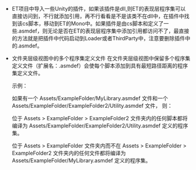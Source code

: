 - ET项目中导入一些Unity的插件，如果该插件是dll,则ET的表现层程序集可以直接访问到，不行就添加引用，再不行看看是不是该类不在dll中，在插件中找到该cs脚本，移动到ET的Mono中。如果插件是由cs脚本和定义了一些.asmdef，则无论是否在ET的表现层程序集中添加引用都访问不了，最直接的方法就是把插件中代码启动到Loader或者ThirdParty中，注意要删除插件中的.asmdef。

- 文件夹层级视图中的多个程序集定义文件
  在文件夹层级视图中保留多个程序集定义文件（扩展名：.asmdef）会使每个脚本添加到具有最短路径距离的程序集定义文件。

  示例：

  如果有一个 Assets/ExampleFolder/MyLibrary.asmdef 文件和一个 Assets/ExampleFolder/ExampleFolder2/Utility.asmdef 文件， 则：

  位于 Assets > ExampleFolder > ExampleFolder2 文件夹内的任何脚本都将编译为 Assets/ExampleFolder/ExampleFolder2/Utility.asmdef 定义的程序集。

  位于 Assets > ExampleFolder 文件夹内而不在 Assets > ExampleFolder > ExampleFolder2 文件夹内的任何文件都将编译为 Assets/ExampleFolder/MyLibrary.asmdef 定义的程序集。